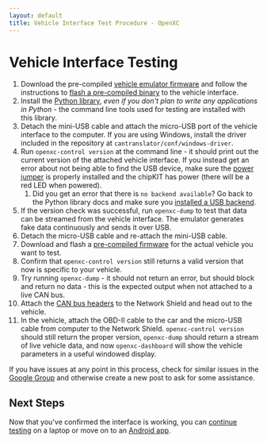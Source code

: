 ```yaml
---
layout: default
title: Vehicle Interface Test Procedure - OpenXC
---
```


<div class="page-header">
    <h1>Vehicle Interface Testing</h1>
</div>

1. Download the pre-compiled [vehicle emulator
   firmware](http://openxcplatform.com.s3.amazonaws.com/openxc-canemulator-firmware.zip)
   and follow the instructions to [flash a pre-compiled
   binary](http://openxcplatform.com/cantranslator/installation/binary.html) to
   the vehicle interface.
1. Install the [Python
   library](http://openxcplatform.com/openxc-python/#installation), *even if you
   don't plan to write any applications in Python* - the command line tools used
   for testing are installed with this library.
1. Detach the mini-USB cable and attach the micro-USB port of the vehicle
   interface to the computer. If you are using Windows, install the driver
   included in the repository at `cantranslator/conf/windows-driver`.
1. Run `openxc-control version` at the command line - it should print out the
   current version of the attached vehicle interface. If you instead get an
   error about not being able to find the USB device, make sure the [power
   jumper](/vehicle-interface/assembly.html#power-jumper) is properly installed
   and the chipKIT has power (there will be a red LED when powered).
   1. Did you get an error that there is `no backend available`? Go back to the
      Python library docs and make sure you [installed a USB
      backend](http://openxcplatform.com/openxc-python/#usb).
1. If the version check was successful, run `openxc-dump` to test that data can
   be streamed from the vehicle interface. The emulator generates fake data
   continuously and sends it over USB.
1. Detach the micro-USB cable and re-attach the mini-USB cable.
1. Download and flash a [pre-compiled
   firmware](http://openxcplatform.com/cantranslator/installation/binary.html)
   for the actual vehicle you want to test.
1. Confirm that `openxc-control version` still returns a valid version that now
   is specific to your vehicle.
1. Try running `openxc-dump` - it should not return an error, but should block
   and return no data - this is the expected output when not attached to a live
   CAN bus.
1. Attach the [CAN bus headers](/vehicle-interface/assembly.html#final-assembly)
   to the Network Shield and head out to the vehicle.
1. In the vehicle, attach the OBD-II cable to the car and the micro-USB cable
   from computer to the Network Shield. `openxc-control version` should still
   return the proper version, `openxc-dump` should return a stream of live
   vehicle data, and now `openxc-dashboard` will show the vehicle parameters in
   a useful windowed display.

If you have issues at any point in this process, check for similar issues in the
[Google Group](http://groups.google.com/group/openxc) and otherwise create a new
post to ask for some assistance.

<div class="page-header">
<h2>Next Steps</h2>
</div>

Now that you've confirmed the interface is working, you can [continue
testing][testing] on a laptop or move on to an [Android app][].

[testing]: /vehicle-interface/testing.html
[Android app]: /getting-started/library-installation.html
